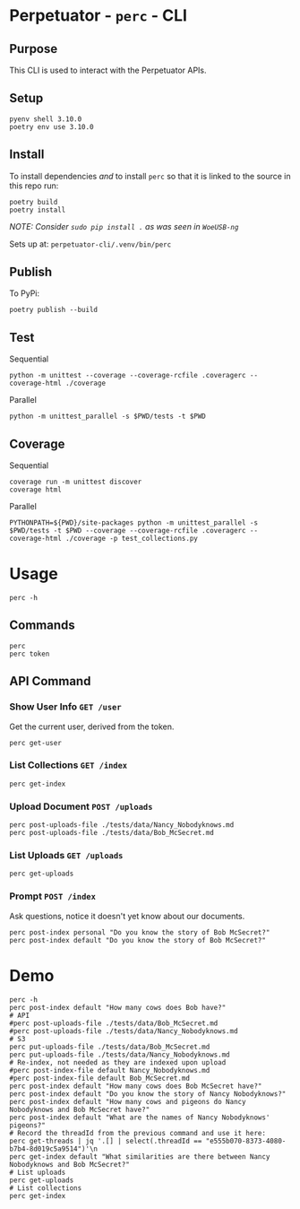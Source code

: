 # Perpetuator - `perc` - CLI

## Purpose

This CLI is used to interact with the Perpetuator APIs.

## Setup

```shell
pyenv shell 3.10.0
poetry env use 3.10.0
```

## Install

To install dependencies _and_ to install `perc` so that it is linked to the source in this repo run:

```shell
poetry build
poetry install
```

_NOTE: Consider `sudo pip install .` as was seen in `WoeUSB-ng`_

Sets up at: `perpetuator-cli/.venv/bin/perc`

## Publish

To PyPi:

```shell
poetry publish --build
```

## Test

Sequential
```shell
python -m unittest --coverage --coverage-rcfile .coveragerc --coverage-html ./coverage
```

Parallel
```shell
python -m unittest_parallel -s $PWD/tests -t $PWD
```

## Coverage

Sequential
```shell
coverage run -m unittest discover
coverage html
```

Parallel
```shell
PYTHONPATH=${PWD}/site-packages python -m unittest_parallel -s $PWD/tests -t $PWD --coverage --coverage-rcfile .coveragerc --coverage-html ./coverage -p test_collections.py
```


# Usage

```shell
perc -h
```

## Commands
```shell
perc 
perc token
```

## API Command

### Show User Info `GET /user`
Get the current user, derived from the token.
```shell
perc get-user
```

### List Collections `GET /index`
```shell
perc get-index
```

### Upload Document `POST /uploads`
```shell
perc post-uploads-file ./tests/data/Nancy_Nobodyknows.md
perc post-uploads-file ./tests/data/Bob_McSecret.md
``` 

### List Uploads `GET /uploads`
```shell
perc get-uploads
```

### Prompt `POST /index`
Ask questions, notice it doesn't yet know about our documents.
```shell
perc post-index personal "Do you know the story of Bob McSecret?"
perc post-index default "Do you know the story of Bob McSecret?"
```

# Demo
```shell
perc -h
perc post-index default "How many cows does Bob have?"
# API
#perc post-uploads-file ./tests/data/Bob_McSecret.md
#perc post-uploads-file ./tests/data/Nancy_Nobodyknows.md
# S3
perc put-uploads-file ./tests/data/Bob_McSecret.md
perc put-uploads-file ./tests/data/Nancy_Nobodyknows.md
# Re-index, not needed as they are indexed upon upload
#perc post-index-file default Nancy_Nobodyknows.md
#perc post-index-file default Bob_McSecret.md
perc post-index default "How many cows does Bob McSecret have?"
perc post-index default "Do you know the story of Nancy Nobodyknows?"
perc post-index default "How many cows and pigeons do Nancy Nobodyknows and Bob McSecret have?"
perc post-index default "What are the names of Nancy Nobodyknows' pigeons?"
# Record the threadId from the previous command and use it here:
perc get-threads | jq '.[] | select(.threadId == "e555b070-8373-4080-b7b4-8d019c5a9514")'\n
perc get-index default "What similarities are there between Nancy Nobodyknows and Bob McSecret?"
# List uploads
perc get-uploads
# List collections
perc get-index
```
